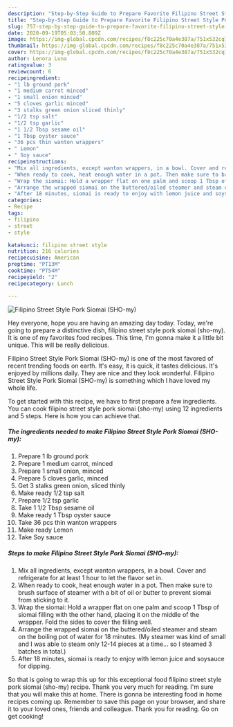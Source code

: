 ```yaml
---
description: "Step-by-Step Guide to Prepare Favorite Filipino Street Style Pork Siomai (SHO-my)"
title: "Step-by-Step Guide to Prepare Favorite Filipino Street Style Pork Siomai (SHO-my)"
slug: 757-step-by-step-guide-to-prepare-favorite-filipino-street-style-pork-siomai-sho-my
date: 2020-09-19T05:03:50.809Z
image: https://img-global.cpcdn.com/recipes/f8c225c70a4e387a/751x532cq70/filipino-street-style-pork-siomai-sho-my-recipe-main-photo.jpg
thumbnail: https://img-global.cpcdn.com/recipes/f8c225c70a4e387a/751x532cq70/filipino-street-style-pork-siomai-sho-my-recipe-main-photo.jpg
cover: https://img-global.cpcdn.com/recipes/f8c225c70a4e387a/751x532cq70/filipino-street-style-pork-siomai-sho-my-recipe-main-photo.jpg
author: Lenora Luna
ratingvalue: 3
reviewcount: 6
recipeingredient:
- "1 lb ground pork"
- "1 medium carrot minced"
- "1 small onion minced"
- "5 cloves garlic minced"
- "3 stalks green onion sliced thinly"
- "1/2 tsp salt"
- "1/2 tsp garlic"
- "1 1/2 Tbsp sesame oil"
- "1 Tbsp oyster sauce"
- "36 pcs thin wanton wrappers"
- " Lemon"
- " Soy sauce"
recipeinstructions:
- "Mix all ingredients, except wanton wrappers, in a bowl. Cover and refrigerate for at least 1 hour to let the flavor set in."
- "When ready to cook, heat enough water in a pot. Then make sure to brush surface of steamer with a bit of oil or butter to prevent siomai from sticking to it."
- "Wrap the siomai: Hold a wrapper flat on one palm and scoop 1 Tbsp of siomai filling with the other hand, placing it on the middle of the wrapper. Fold the sides to cover the filling well."
- "Arrange the wrapped siomai on the buttered/oiled steamer and steam on the boiling pot of water for 18 minutes. (My steamer was kind of small and I was able to steam only 12-14 pieces at a time... so I steamed 3 batches in total.)"
- "After 18 minutes, siomai is ready to enjoy with lemon juice and soysauce for dipping."
categories:
- Recipe
tags:
- filipino
- street
- style

katakunci: filipino street style 
nutrition: 216 calories
recipecuisine: American
preptime: "PT13M"
cooktime: "PT54M"
recipeyield: "2"
recipecategory: Lunch

---
```



![Filipino Street Style Pork Siomai (SHO-my)](https://img-global.cpcdn.com/recipes/f8c225c70a4e387a/751x532cq70/filipino-street-style-pork-siomai-sho-my-recipe-main-photo.jpg)

Hey everyone, hope you are having an amazing day today. Today, we're going to prepare a distinctive dish, filipino street style pork siomai (sho-my). It is one of my favorites food recipes. This time, I'm gonna make it a little bit unique. This will be really delicious.



Filipino Street Style Pork Siomai (SHO-my) is one of the most favored of recent trending foods on earth. It's easy, it is quick, it tastes delicious. It's enjoyed by millions daily. They are nice and they look wonderful. Filipino Street Style Pork Siomai (SHO-my) is something which I have loved my whole life.


To get started with this recipe, we have to first prepare a few ingredients. You can cook filipino street style pork siomai (sho-my) using 12 ingredients and 5 steps. Here is how you can achieve that.

<!--inarticleads1-->

##### The ingredients needed to make Filipino Street Style Pork Siomai (SHO-my):

1. Prepare 1 lb ground pork
1. Prepare 1 medium carrot, minced
1. Prepare 1 small onion, minced
1. Prepare 5 cloves garlic, minced
1. Get 3 stalks green onion, sliced thinly
1. Make ready 1/2 tsp salt
1. Prepare 1/2 tsp garlic
1. Take 1 1/2 Tbsp sesame oil
1. Make ready 1 Tbsp oyster sauce
1. Take 36 pcs thin wanton wrappers
1. Make ready  Lemon
1. Take  Soy sauce




<!--inarticleads2-->

##### Steps to make Filipino Street Style Pork Siomai (SHO-my):

1. Mix all ingredients, except wanton wrappers, in a bowl. Cover and refrigerate for at least 1 hour to let the flavor set in.
1. When ready to cook, heat enough water in a pot. Then make sure to brush surface of steamer with a bit of oil or butter to prevent siomai from sticking to it.
1. Wrap the siomai: Hold a wrapper flat on one palm and scoop 1 Tbsp of siomai filling with the other hand, placing it on the middle of the wrapper. Fold the sides to cover the filling well.
1. Arrange the wrapped siomai on the buttered/oiled steamer and steam on the boiling pot of water for 18 minutes. (My steamer was kind of small and I was able to steam only 12-14 pieces at a time... so I steamed 3 batches in total.)
1. After 18 minutes, siomai is ready to enjoy with lemon juice and soysauce for dipping.




So that is going to wrap this up for this exceptional food filipino street style pork siomai (sho-my) recipe. Thank you very much for reading. I'm sure that you will make this at home. There is gonna be interesting food in home recipes coming up. Remember to save this page on your browser, and share it to your loved ones, friends and colleague. Thank you for reading. Go on get cooking!
